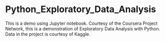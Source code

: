 # Python_Exploratory_Data_Analysis
This is a demo using Jupyter notebook.  Courtesy of the Coursera Project Network, this is a demonstration of Exploratory Data Analysis with Python.  Data in the project is courtesy of Kaggle.
